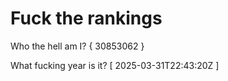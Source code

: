 # Fuck the rankings

Who the hell am I?
{ 30853062 }

What fucking year is it?
[ 2025-03-31T22:43:20Z ]
